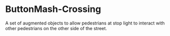 # ButtonMash-Crossing
A set of augmented objects to allow pedestrians at stop light to interact with other pedestrians on the other side of the street.
